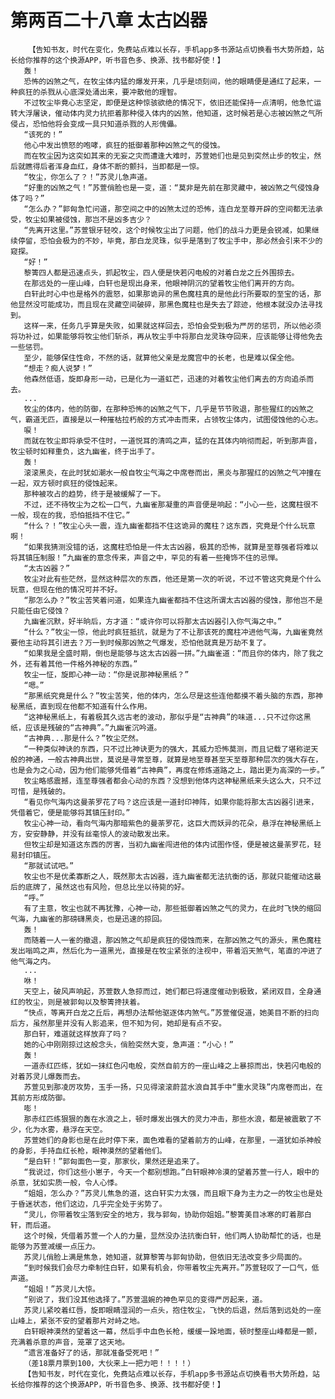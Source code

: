 # 第两百二十八章 太古凶器
        【告知书友，时代在变化，免费站点难以长存，手机app多书源站点切换看书大势所趋，站长给你推荐的这个换源APP，听书音色多、换源、找书都好使！】
       轰！
       恐怖的凶煞之气，在牧尘体内猛的爆发开来，几乎是顷刻间，他的眼睛便是通红了起来，一种疯狂的杀戮从心底深处涌出来，要冲散他的理智。
       不过牧尘毕竟心志坚定，即便是这种惊骇欲绝的情况下，依旧还能保持一点清明，他急忙运转大浮屠诀，催动体内灵力抗拒着那种侵入体内的凶煞，他知道，这时候若是心志被凶煞之气所侵占，恐怕他将会变成一具只知道杀戮的人形傀儡。
       “该死的！”
       他心中发出愤怒的咆哮，疯狂的抵御着那种凶煞之气的侵蚀。
       而在牧尘因为这突如其来的无妄之灾而遭逢大难时，苏萱她们也是见到突然止步的牧尘，然后就瞧得后者浑身血红，身体不断的颤抖，当即都是一惊。
       “牧尘，你怎么了？！”苏灵儿急声道。
       “好重的凶煞之气！”苏萱俏脸也是一变，道：“莫非是先前在那灵藏中，被凶煞之气侵蚀身体了吗？”
       “怎么办？”郭匈急忙问道，那空间之中的凶煞太过的恐怖，连白龙至尊开辟的空间都无法承受，牧尘如果被侵蚀，那岂不是凶多吉少？
       “先离开这里。”苏萱银牙轻咬，这个时候牧尘出了问题，他们的战斗力更是会锐减，如果继续停留，恐怕会极为的不妙，毕竟，那白龙灵珠，似乎是落到了牧尘手中，那必然会引来不少的窥探。
       “好！”
       黎箐四人都是迅速点头，抓起牧尘，四人便是快若闪电般的对着白龙之丘外围掠去。
       在那远处的一座山峰，白轩也是现出身来，他眼神阴沉的望着牧尘他们离开的方向。
       白轩此时心中也是格外的震怒，如果那诡异的黑色魔柱真的是他此行所要取的至宝的话，那他显然没可能成功，而且现在灵藏空间破碎，那黑色魔柱也是失去了踪迹，他根本就没办法寻找到。
       这样一来，任务几乎算是失败，如果就这样回去，恐怕会受到极为严厉的惩罚，所以他必须将功补过，如果能够将牧尘他们斩杀，再从牧尘手中将那白龙灵珠夺回来，应该能够让得他免去一些惩罚。
       至少，能够保住性命，不然的话，就算他父亲是龙魔宫中的长老，也是难以保全他。
       “想走？痴人说梦！”
       他森然低语，旋即身形一动，已是化为一道虹芒，迅速的对着牧尘他们离去的方向追杀而去。
       ...
       牧尘的体内，他的防御，在那种恐怖的凶煞之气下，几乎是节节败退，那些猩红的凶煞之气，霸道无匹，直接是以一种摧枯拉朽般的方式冲击而来，占领牧尘体内，试图侵蚀他的心志。
       唳！
       而就在牧尘即将承受不住时，一道悦耳的清鸣之声，猛的在其体内响彻而起，听到那声音，牧尘顿时如释重负，这九幽雀，终于出手了。
       轰！
       滚滚黑炎，在此时犹如潮水一般自牧尘气海之中席卷而出，黑炎与那猩红的凶煞之气冲撞在一起，双方顿时疯狂的侵蚀起来。
       那种被攻占的趋势，终于是被缓解了一下。
       不过，还不待牧尘为之松一口气，九幽雀那凝重的声音便是响起：“小心一些，这魔柱很不一般，现在的我，恐怕抵挡不住它。”
       “什么？！”牧尘心头一震，连九幽雀都挡不住这诡异的魔柱？这东西，究竟是个什么玩意啊！
       “如果我猜测没错的话，这魔柱恐怕是一件太古凶器，极其的恐怖，就算是至尊强者将难以将其镇压制服！”九幽雀的意念传来，声音之中，罕见的有着一些掩饰不住的忌惮。
       “太古凶器？”
       牧尘对此有些茫然，显然这种层次的东西，他还是第一次的听说，不过不管这究竟是个什么玩意，但现在他的情况可并不好。
       “那怎么办？”牧尘苦笑着问道，如果连九幽雀都挡不住这所谓太古凶器的侵蚀，那他岂不是只能任由它侵蚀？
       九幽雀沉默，好半晌后，方才道：“或许你可以将那太古凶器引入你气海之中。”
       “什么？”牧尘一惊，他此时疯狂抵抗，就是为了不让那该死的魔柱冲进他气海，九幽雀竟然要他主动将其引进去？万一到时候那凶煞之气爆发，恐怕他就真是万劫不复了。
       “如果我是全盛时期，倒也是能够与这太古凶器一拼。”九幽雀道：“而且你的体内，除了我之外，还有着其他一件格外神秘的东西。”
       牧尘一怔，旋即心神一动：“你是说那神秘黑纸？”
       “嗯。”
       “那黑纸究竟是什么？”牧尘苦笑，他的体内，怎么尽是这些连他都摸不着头脑的东西，那神秘黑纸，直到现在他都不知道有什么作用。
       “这神秘黑纸上，有着极其久远古老的波动，那似乎是“古神典”的味道...只不过你这黑纸，应该是残破的“古神典”。”九幽雀沉吟道。
       “古神典...那是什么？”牧尘茫然。
       “一种类似神诀的东西，只不过比神诀更为的强大，其威力恐怖莫测，而且记载了堪称逆天般的神通，一般古神典出世，莫说是寻常至尊，就算是地至尊甚至天至尊那种层次的强大存在，也是会为之心动，因为他们能够凭借着“古神典”，再度在修炼道路之上，踏出更为高深的一步。”
       牧尘略感震撼，连至尊强者都会心动的东西？没想到他体内这神秘黑纸来头这么大，只不过可惜，是残破的。
       “看见你气海内这曼荼罗花了吗？这应该是一道封印神阵，如果你能将那太古凶器引进来，凭借着它，便是能够将其镇压封印。”
       牧尘心神一动，看向气海内那暗紫色的曼荼罗花，这巨大而妖异的花朵，悬浮在神秘黑纸上方，安安静静，并没有丝毫惊人的波动散发出来。
       但牧尘却是知道这东西的厉害，当初九幽雀闯进他的体内试图作怪，便是被这曼荼罗花，轻易封印镇压。
       “那就试试吧。”
       牧尘也不是优柔寡断之人，既然那太古凶器，连九幽雀都无法抗衡的话，那就只能催动这最后的底牌了，虽然这也有风险，但总比坐以待毙的好。
       “呼。”
       有了主意，牧尘也就不再犹豫，心神一动，那些抵御着凶煞之气的灵力，在此时飞快的缩回气海，九幽雀的那磅礴黑炎，也是迅速的掠回。
       轰！
       而随着一人一雀的撤退，那凶煞之气却是疯狂的侵蚀而来，在那凶煞之气的源头，黑色魔柱发出嗡鸣之声，然后化为一道黑光，直接是在牧尘紧张的注视中，带着滔天煞气，笔直的冲进了他气海之内。
       ...
       咻！
       天空上，破风声响起，苏萱数人急掠而过，她们都已将速度催动到极致，紧闭双目，全身通红的牧尘，则是被郭匈以及黎箐搀扶着。
       “快点，等离开白龙之丘后，再想办法帮他驱逐体内煞气。”苏萱催促道，她美目不断的扫向后方，虽然那里并没有人影追来，但不知为何，她却是有点不安。
       那白轩，难道就这样放弃了吗？
       她的心中刚刚掠过这般念头，俏脸突然大变，急声道：“小心！”
       轰！
       一道赤红匹练，犹如一抹红色闪电般，突然自前方的一座山峰之上暴掠而出，快若闪电般的对着苏灵儿爆轰而去。
       苏萱见到那凌厉攻势，玉手一扬，只见得滚滚蔚蓝水浪自其手中“重水灵珠”内席卷而出，在其前方形成防御。
       嘭！
       那赤红匹练狠狠的轰在水浪之上，顿时爆发出强大的灵力冲击，那些水浪，都是被震散了不少，化为水雾，悬浮在天空。
       苏萱她们的身影也是在此时停下来，面色难看的望着前方的山峰，在那里，一道犹如杀神般的身影，手持血红长枪，眼神漠然的望着他们。
       “是白轩！”郭匈面色一变，那家伙，果然还是追来了。
       “我说过，你们这些小崽子，今天一个都别想跑。”白轩眼神冷漠的望着苏萱一行人，眼中的杀意，犹如实质一般，令人心悸。
       “姐姐，怎么办？”苏灵儿焦急的道，这白轩实力太强，而且眼下身为主力之一的牧尘也是处于昏迷状态，他们这边，几乎完全处于劣势了。
       “灵儿，你带着牧尘落到安全的地方，我与郭匈，协助你姐姐。”黎箐美目冰寒的盯着那白轩，而后道。
       这个时候，凭借着苏萱一个人的力量，显然没办法抗衡白轩，他们两人协助帮忙的话，也是能够为苏萱减缓一点压力。
       苏灵儿俏脸上满是焦急，她知道，就算黎箐与郭匈协助，但依旧无法改变多少局面的。
       “到时候我们会尽力牵制住白轩，如果有机会，你带着牧尘先离开。”苏萱轻叹了一口气，低声道。
       “姐姐！”苏灵儿大惊。
       “别说了，我们没其他选择了。”苏萱温婉的神色罕见的变得严厉起来，道。
       苏灵儿紧咬着红唇，旋即眼睛湿润的一点头，抱住牧尘，飞快的后退，然后落到远处的一座山峰上，紧张不安的望着那片对峙之地。
       白轩眼神漠然的望着这一幕，然后手中血色长枪，缓缓一跺地面，顿时整座山峰都是一颤，充满着杀意的声音，笼罩了这天地。
       “遗言准备好了的话，那就准备受死吧！”
       （差18票月票到100，大伙来上一把力吧！！！！）
       【告知书友，时代在变化，免费站点难以长存，手机app多书源站点切换看书大势所趋，站长给你推荐的这个换源APP，听书音色多、换源、找书都好使！】